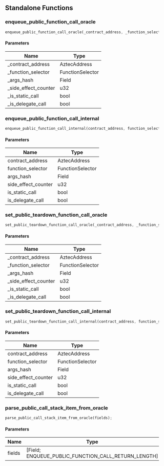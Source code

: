 ## Standalone Functions

### enqueue_public_function_call_oracle

```rust
enqueue_public_function_call_oracle(_contract_address, _function_selector, _args_hash, _side_effect_counter, _is_static_call, _is_delegate_call);
```

#### Parameters
| Name | Type |
| --- | --- |
| _contract_address | AztecAddress |
| _function_selector | FunctionSelector |
| _args_hash | Field |
| _side_effect_counter | u32 |
| _is_static_call | bool |
| _is_delegate_call | bool |

### enqueue_public_function_call_internal

```rust
enqueue_public_function_call_internal(contract_address, function_selector, args_hash, side_effect_counter, is_static_call, is_delegate_call);
```

#### Parameters
| Name | Type |
| --- | --- |
| contract_address | AztecAddress |
| function_selector | FunctionSelector |
| args_hash | Field |
| side_effect_counter | u32 |
| is_static_call | bool |
| is_delegate_call | bool |

### set_public_teardown_function_call_oracle

```rust
set_public_teardown_function_call_oracle(_contract_address, _function_selector, _args_hash, _side_effect_counter, _is_static_call, _is_delegate_call);
```

#### Parameters
| Name | Type |
| --- | --- |
| _contract_address | AztecAddress |
| _function_selector | FunctionSelector |
| _args_hash | Field |
| _side_effect_counter | u32 |
| _is_static_call | bool |
| _is_delegate_call | bool |

### set_public_teardown_function_call_internal

```rust
set_public_teardown_function_call_internal(contract_address, function_selector, args_hash, side_effect_counter, is_static_call, is_delegate_call);
```

#### Parameters
| Name | Type |
| --- | --- |
| contract_address | AztecAddress |
| function_selector | FunctionSelector |
| args_hash | Field |
| side_effect_counter | u32 |
| is_static_call | bool |
| is_delegate_call | bool |

### parse_public_call_stack_item_from_oracle

```rust
parse_public_call_stack_item_from_oracle(fields);
```

#### Parameters
| Name | Type |
| --- | --- |
| fields | [Field; ENQUEUE_PUBLIC_FUNCTION_CALL_RETURN_LENGTH] |

